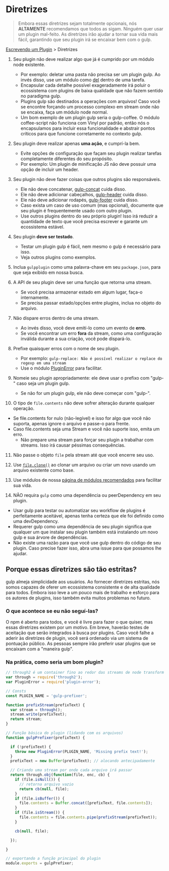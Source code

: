 # Diretrizes

> Embora essas diretrizes sejam totalmente opcionais, nós **ALTAMENTE** recomendamos que todos as sigam. Ninguém quer usar um plugin mal-feito. As diretrizes irão ajudar a tornar sua vida mais fácil, garantindo que seu plugin irá se encaixar bem com o gulp.

[Escrevendo um Plugin](README.md) > Diretrizes

1. Seu plugin não deve realizar algo que já é cumprido por um módulo node existente.
   - Por exemplo: deletar uma pasta não precisa ser um plugin gulp. Ao invés disso, use um módulo como [del](https://github.com/sindresorhus/del) dentro de uma tarefa.
   - Encapsular cada detalhe possível exageradamente irá poluir o ecossistema com plugins de baixa qualidade que não fazem sentido no paradigma gulp.
   - Plugins gulp são destinados a operações com arquivos! Caso você se encontre forçando um processo complexo em stream onde não se encaixa, faça um módulo node normal.
   - Um bom exemplo de um plugin gulp seria o gulp-coffee. O módulo coffee-script não funciona com Vinyl por padrão, então nós o encapsulamos para incluir essa funcionalidade e abstrair pontos críticos para que funcione corretamente no contexto gulp.

2. Seu plugin deve realizar apenas **uma ação**, e cumprí-la bem.
   - Evite opções de configuração que façam seu plugin realizar tarefas completamente diferentes do seu propósito.
   - Por exemplo: Um plugin de minificação JS não deve possuir uma opção de incluir um header.

3. Seu plugin não deve fazer coisas que outros plugins são responsáveis.
   - Ele não deve concatenar, [gulp-concat](https://github.com/contra/gulp-concat) cuida disso.
   - Ele não deve adicionar cabeçalhos, [gulp-header](https://www.npmjs.com/package/gulp-header) cuida disso.
   - Ele não deve adicionar rodapés, [gulp-footer](https://www.npmjs.com/package/gulp-footer) cuida disso.
   - Caso exista um caso de uso comum (mas opcional), documente que seu plugin é frequentemente usado com outro plugin.
   - Use outros plugins dentro do seu próprio plugin! Isso irá reduzir a quantidade de texto que você precisa escrever e garante um ecossistema estável.

4. Seu plugin **deve ser testado**.
   - Testar um plugin gulp é fácil, nem mesmo o gulp é necessário para isso.
   - Veja outros plugins como exemplos.

5. Inclua `gulpplugin` como uma palavra-chave em seu `package.json`, para que seja exibido em nossa busca.

6. A API de seu plugin deve ser uma função que retorna uma stream.
   - Se você precisa armazenar estado em algum lugar, faça-o internamente.
   - Se precisa passar estado/opções entre plugins, inclua no objeto do arquivo.

7. Não dispare erros dentro de uma stream.
   - Ao invés disso, você deve emití-lo como um evento de **erro**.
   - Se você encontrar um erro **fora** da stream, como uma configuração inválida durante a sua criação, você pode dispará-lo.

8. Prefixe quaisquer erros com o nome de seu plugin.
   - Por exemplo: `gulp-replace: Não é possível realizar o replace do regexp em uma stream`
   - Use o módulo [PluginError](https://github.com/gulpjs/plugin-error) para facilitar.

9. Nomeie seu plugin apropriadamente: ele deve usar o prefixo com "gulp-" caso seja um plugin gulp.
   - Se não for um plugin gulp, ele não deve começar com "gulp-".

10. O tipo de `file.contents` não deve sofrer alteração durante qualquer operação.
   - Se file.contents for nulo (não-legível) e isso for algo que você não suporta, apenas ignore o arquivo e passe-o para frente.
   - Caso file.contents seja uma Stream e você não suporte isso, emita um erro.
     - Não prepare uma stream para forçar seu plugin a trabalhar com streams. Isso irá causar péssimas consequências.

11. Não passe o objeto `file` pela stream até que você encerre seu uso.

12. Use [`file.clone()`](https://github.com/gulpjs/vinyl#clone) ao clonar um arquivo ou criar um novo usando um arquivo existente como base.

13. Use módulos de nossa [página de módulos recomendados](recommended-modules.md) para facilitar sua vida.

14. NÃO requira `gulp` como uma dependência ou peerDependency em seu plugin.
   - Usar gulp para testar ou automatizar seu workflow de plugins é perfeitamente aceitável, apenas tenha certeza que ele foi definido como uma devDependency.
   - Requerer gulp como uma dependência de seu plugin significa que qualquer um que instalar seu plugin também está instalando um novo gulp e sua árvore de dependências.
   - Não existe uma razão para que você use gulp dentro do código de seu plugin. Caso precise fazer isso, abra uma issue para que possamos lhe ajudar.

## Porque essas diretrizes são tão estritas?

gulp almeja simplicidade aos usuários. Ao fornecer diretrizes estritas, nós somos capazes de oferer um ecossistema consistente e de alta qualidade para todos. Embora isso leve a um pouco mais de trabalho e esforço para os autores de plugins, isso também evita muitos problemas no futuro.

### O que acontece se eu não seguí-las?

O npm é aberto para todos, e você é livre para fazer o que quiser, mas essas diretrizes existem por um motivo. Em breve, haverão testes de aceitação que serão integrados à busca por plugins. Caso você falhe a aderir às diretrizes de plugin, você será ordenado via um sistema de pontuação público. As pessoas sempre irão
preferir usar plugins que se encaixam com a "maneira gulp".

### Na prática, como seria um bom plugin?

```js
// through2 é um container fino ao redor das streams de node transform
var through = require('through2');
var PluginError = require('plugin-error');

// Consts
const PLUGIN_NAME = 'gulp-prefixer';

function prefixStream(prefixText) {
  var stream = through();
  stream.write(prefixText);
  return stream;
}

// Função básica do plugin (lidando com os arquivos)
function gulpPrefixer(prefixText) {

  if (!prefixText) {
    throw new PluginError(PLUGIN_NAME, 'Missing prefix text!');
  }
  prefixText = new Buffer(prefixText); // alocando antecipadamente

  // Criando uma stream por onde cada arquivo irá passar
  return through.obj(function(file, enc, cb) {
    if (file.isNull()) {
      // retorna arquivo vazio
      return cb(null, file);
    }
    if (file.isBuffer()) {
      file.contents = Buffer.concat([prefixText, file.contents]);
    }
    if (file.isStream()) {
      file.contents = file.contents.pipe(prefixStream(prefixText));
    }

    cb(null, file);

  });

}

// exportando a função principal do plugin
module.exports = gulpPrefixer;
```
